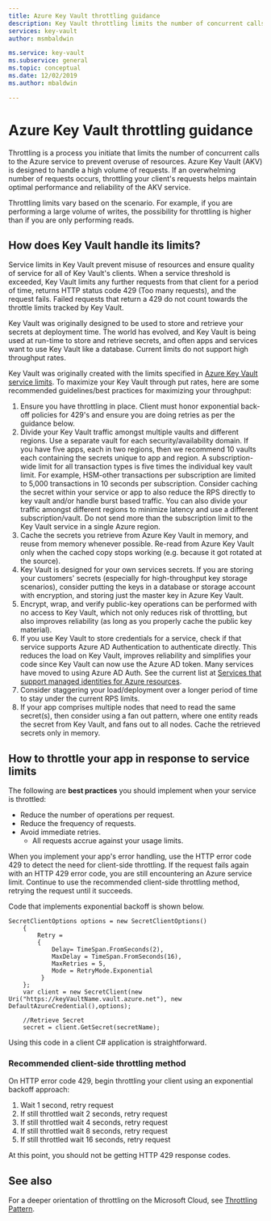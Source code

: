 ```yaml
---
title: Azure Key Vault throttling guidance
description: Key Vault throttling limits the number of concurrent calls to prevent overuse of resources.
services: key-vault
author: msmbaldwin

ms.service: key-vault
ms.subservice: general
ms.topic: conceptual
ms.date: 12/02/2019
ms.author: mbaldwin

---
```


# Azure Key Vault throttling guidance

Throttling is a process you initiate that limits the number of concurrent calls to the Azure service to prevent overuse of resources. Azure Key Vault (AKV) is designed to handle a high volume of requests. If an overwhelming number of requests occurs, throttling your client's requests helps maintain optimal performance and reliability of the AKV service.

Throttling limits vary based on the scenario. For example, if you are performing a large volume of writes, the possibility for throttling is higher than if you are only performing reads.

## How does Key Vault handle its limits?

Service limits in Key Vault prevent misuse of resources and ensure quality of service for all of Key Vault's clients. When a service threshold is exceeded, Key Vault limits any further requests from that client for a period of time, returns HTTP status code 429 (Too many requests), and the request fails. Failed requests that return a 429 do not count towards the throttle limits tracked by Key Vault. 

Key Vault was originally designed to be used to store and retrieve your secrets at deployment time.  The world has evolved, and Key Vault is being used at run-time to store and retrieve secrets, and often apps and services want to use Key Vault like a database.  Current limits do not support high throughput rates.

Key Vault was originally created with the limits specified in [Azure Key Vault service limits](service-limits.md).  To maximize your Key Vault through put rates, here are some recommended guidelines/best practices for maximizing your throughput:
1. Ensure you have throttling in place.  Client must honor exponential back-off policies for 429's and ensure you are doing retries as per the guidance below.
1. Divide your Key Vault traffic amongst multiple vaults and different regions.   Use a separate vault for each security/availability domain.   If you have five apps, each in two regions, then we recommend 10 vaults each containing the secrets unique to app and region.  A subscription-wide limit for all transaction types is five times the individual key vault limit. For example, HSM-other transactions per subscription are limited to 5,000 transactions in 10 seconds per subscription. Consider caching the secret within your service or app to also reduce the RPS directly to key vault and/or handle burst based traffic.  You can also divide your traffic amongst different regions to minimize latency and use a different subscription/vault.  Do not send more than the subscription limit to the Key Vault service in a single Azure region.
1. Cache the secrets you retrieve from Azure Key Vault in memory, and reuse from memory whenever possible.  Re-read from Azure Key Vault only when the cached copy stops working (e.g. because it got rotated at the source). 
1. Key Vault is designed for your own services secrets.   If you are storing your customers' secrets (especially for high-throughput key storage scenarios), consider putting the keys in a database or storage account with encryption, and storing just the master key in Azure Key Vault.
1. Encrypt, wrap, and verify  public-key operations can be performed with no access to Key Vault, which not only reduces risk of throttling, but also improves reliability (as long as you properly cache the public key material).
1. If you use Key Vault to store credentials for a service, check if that service supports Azure AD Authentication to authenticate directly. This reduces the load on Key Vault, improves reliability and simplifies your code since Key Vault can now use the Azure AD token.  Many services have moved to using Azure AD Auth.  See the current list at [Services that support managed identities for Azure resources](../../active-directory/managed-identities-azure-resources/services-support-managed-identities.md#azure-services-that-support-managed-identities-for-azure-resources).
1. Consider staggering your load/deployment over a longer period of time to stay under the current RPS limits.
1. If your app comprises multiple nodes that need to read the same secret(s), then consider using a fan out pattern, where one entity reads the secret from Key Vault, and fans out to all nodes.   Cache the retrieved secrets only in memory.


## How to throttle your app in response to service limits

The following are **best practices** you should implement when your service is throttled:
- Reduce the number of operations per request.
- Reduce the frequency of requests.
- Avoid immediate retries. 
    - All requests accrue against your usage limits.

When you implement your app's error handling, use the HTTP error code 429 to detect the need for client-side throttling. If the request fails again with an HTTP 429 error code, you are still encountering an Azure service limit. Continue to use the recommended client-side throttling method, retrying the request until it succeeds.

Code that implements exponential backoff is shown below. 
```
SecretClientOptions options = new SecretClientOptions()
    {
        Retry =
        {
            Delay= TimeSpan.FromSeconds(2),
            MaxDelay = TimeSpan.FromSeconds(16),
            MaxRetries = 5,
            Mode = RetryMode.Exponential
         }
    };
    var client = new SecretClient(new Uri("https://keyVaultName.vault.azure.net"), new DefaultAzureCredential(),options);
                                 
    //Retrieve Secret
    secret = client.GetSecret(secretName);
```


Using this code in a client C# application is straightforward. 

### Recommended client-side throttling method

On HTTP error code 429, begin throttling your client using an exponential backoff approach:

1. Wait 1 second, retry request
2. If still throttled wait 2 seconds, retry request
3. If still throttled wait 4 seconds, retry request
4. If still throttled wait 8 seconds, retry request
5. If still throttled wait 16 seconds, retry request

At this point, you should not be getting HTTP 429 response codes.

## See also

For a deeper orientation of throttling on the Microsoft Cloud, see [Throttling Pattern](/azure/architecture/patterns/throttling).
